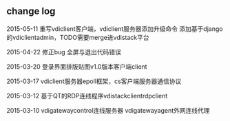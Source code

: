 ## change log

2015-05-11
重写vdiclient客户端，vdiclient服务器添加升级命令
添加基于django的vdiclientadmin，TODO需要merge进vdistack平台

2015-04-22
修正bug 全屏与退出代码错误

2015-03-20
登录界面排版贴图v1.0版本客户端client

2015-03-17
vdiclient服务器epoll框架，cs客户端服务器通信协议

2015-03-12
基于QT的RDP连线程序vdistackclientrdpclient

2015-03-10
vdigatewaycontrol连线服务器
vdigatewayagent外网连线代理